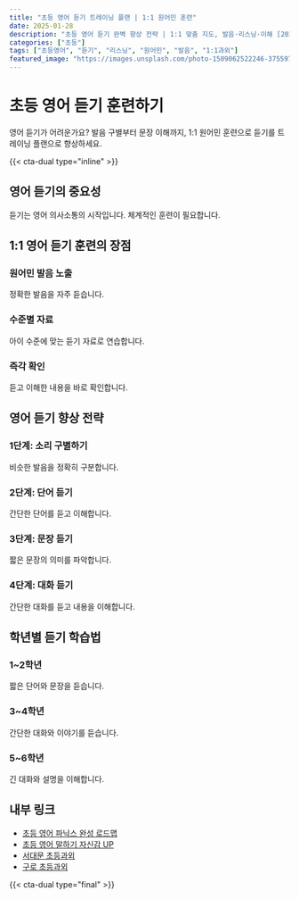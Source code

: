 ```yaml
---
title: "초등 영어 듣기 트레이닝 플랜 | 1:1 원어민 훈련"
date: 2025-01-28
description: "초등 영어 듣기 완벽 향상 전략 | 1:1 맞춤 지도, 발음·리스닝·이해 [2025년]"
categories: ["초등"]
tags: ["초등영어", "듣기", "리스닝", "원어민", "발음", "1:1과외"]
featured_image: "https://images.unsplash.com/photo-1509062522246-3755977927d7?w=1200&h=630&fit=crop"
---
```


# 초등 영어 듣기 훈련하기

영어 듣기가 어려운가요? 발음 구별부터 문장 이해까지, 1:1 원어민 훈련으로 듣기를 트레이닝 플랜으로 향상하세요.

{{< cta-dual type="inline" >}}

## 영어 듣기의 중요성

듣기는 영어 의사소통의 시작입니다. 체계적인 훈련이 필요합니다.

## 1:1 영어 듣기 훈련의 장점

### 원어민 발음 노출
정확한 발음을 자주 듣습니다.

### 수준별 자료
아이 수준에 맞는 듣기 자료로 연습합니다.

### 즉각 확인
듣고 이해한 내용을 바로 확인합니다.

## 영어 듣기 향상 전략

### 1단계: 소리 구별하기
비슷한 발음을 정확히 구분합니다.

### 2단계: 단어 듣기
간단한 단어를 듣고 이해합니다.

### 3단계: 문장 듣기
짧은 문장의 의미를 파악합니다.

### 4단계: 대화 듣기
간단한 대화를 듣고 내용을 이해합니다.

## 학년별 듣기 학습법

### 1~2학년
짧은 단어와 문장을 듣습니다.

### 3~4학년
간단한 대화와 이야기를 듣습니다.

### 5~6학년
긴 대화와 설명을 이해합니다.

## 내부 링크
- [초등 영어 파닉스 완성 로드맵](../../elementary/elementary-english-phonics/)
- [초등 영어 말하기 자신감 UP](../../elementary/elementary-english-speaking/)
- [서대문 초등과외](../../local/seodaemun-elementary/)
- [구로 초등과외](../../local/guro-elementary/)

{{< cta-dual type="final" >}}
